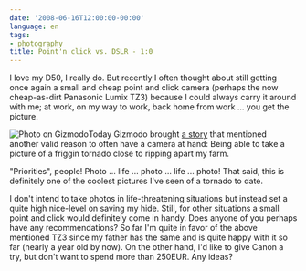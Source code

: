 ```yaml
---
date: '2008-06-16T12:00:00-00:00'
language: en
tags:
- photography
title: Point'n click vs. DSLR - 1:0
---
```



I love my D50, I really do. But recently I often thought about still getting once again a small and cheap point and click camera (perhaps the now cheap-as-dirt Panasonic Lumix TZ3) because I could always carry it around with me; at work, on my way to work, back home from work ... you get the picture. 

<img src="http://img.skitch.com/20080616-j3uajmr43kpdrcb24rexqbkuft.png" alt="Photo on Gizmodo" class="left" />Today Gizmodo brought [a story](http://gizmodo.com/5016814/why-you-should-carry-a-digital-camera-at-all-times) that mentioned another valid reason to often have a camera at hand: Being able to take a picture of a friggin tornado close to ripping apart my farm. 

"Priorities", people! Photo ... life ... photo ... life ... photo! That said, this is definitely one of the coolest pictures I've seen of a tornado to date.

I don't intend to take photos in life-threatening situations but instead set a quite high nice-level on saving my hide. Still, for other situations a small point and click would definitely come in handy. Does anyone of you perhaps have any recommendations? So far I'm quite in favor of the above mentioned TZ3 since my father has the same and is quite happy with it so far (nearly a year old by now). On the other hand, I'd like to give Canon a try, but don't want to spend more than 250EUR. Any ideas?
